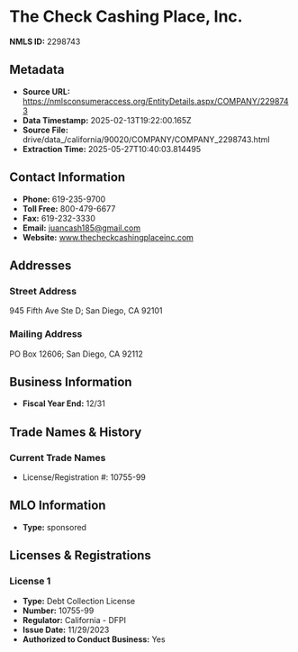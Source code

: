 # The Check Cashing Place, Inc.

**NMLS ID:** 2298743

## Metadata
- **Source URL:** https://nmlsconsumeraccess.org/EntityDetails.aspx/COMPANY/2298743
- **Data Timestamp:** 2025-02-13T19:22:00.165Z
- **Source File:** drive/data_/california/90020/COMPANY/COMPANY_2298743.html
- **Extraction Time:** 2025-05-27T10:40:03.814495

## Contact Information
- **Phone:** 619-235-9700
- **Toll Free:** 800-479-6677
- **Fax:** 619-232-3330
- **Email:** juancash185@gmail.com
- **Website:** www.thecheckcashingplaceinc.com

## Addresses
### Street Address
945 Fifth Ave Ste D; San Diego, CA 92101

### Mailing Address
PO Box 12606; San Diego, CA 92112

## Business Information
- **Fiscal Year End:** 12/31

## Trade Names & History
### Current Trade Names
- License/Registration #: 10755-99

## MLO Information
- **Type:** sponsored

## Licenses & Registrations

### License 1
- **Type:** Debt Collection License
- **Number:** 10755-99
- **Regulator:** California - DFPI
- **Issue Date:** 11/29/2023
- **Authorized to Conduct Business:** Yes
